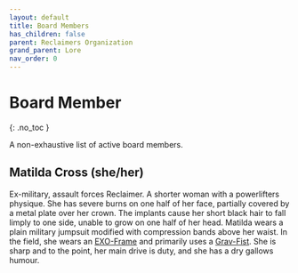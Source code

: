 ```yaml
---
layout: default
title: Board Members
has_children: false
parent: Reclaimers Organization
grand_parent: Lore
nav_order: 0
---
```

# Board Member
{: .no_toc }

A non-exhaustive list of active board members.

## Matilda Cross (she/her)
Ex-military, assault forces Reclaimer. A shorter woman with a powerlifters physique. She has severe burns on one half of her face, partially covered by a metal plate over her crown. The implants cause her short black hair to fall limply to one side, unable to grow on one half of her head. Matilda wears a plain military jumpsuit modified with compression bands above her waist. In the field, she wears an [EXO-Frame](Game/Blocks/EXO-Frame) and primarily uses a [Grav-Fist](Game/Blocks/Grav-Fist). She is sharp and to the point, her main drive is duty, and she has a dry gallows humour.
